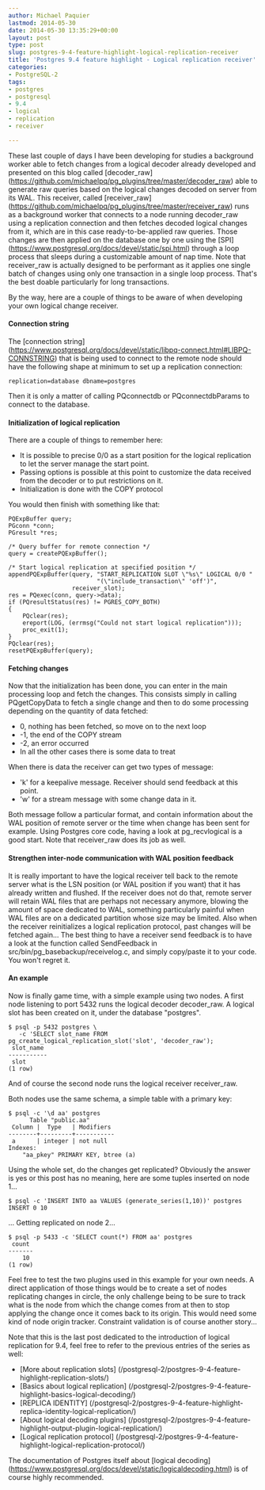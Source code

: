 ```yaml
---
author: Michael Paquier
lastmod: 2014-05-30
date: 2014-05-30 13:35:29+00:00
layout: post
type: post
slug: postgres-9-4-feature-highlight-logical-replication-receiver
title: 'Postgres 9.4 feature highlight - Logical replication receiver'
categories:
- PostgreSQL-2
tags:
- postgres
- postgresql
- 9.4
- logical
- replication
- receiver

---
```

These last couple of days I have been developing for studies a background
worker able to fetch changes from a logical decoder already developed
and presented on this blog called [decoder\_raw]
(https://github.com/michaelpq/pg_plugins/tree/master/decoder_raw) able
to generate raw queries based on the logical changes decoded on server
from its WAL. This receiver, called [receiver\_raw]
(https://github.com/michaelpq/pg_plugins/tree/master/receiver_raw)
runs as a background worker that connects to a node running decoder_raw
using a replication connection and then fetches decoded logical changes
from it, which are in this case ready-to-be-applied raw queries. Those
changes are then applied on the database one by one using the [SPI]
(https://www.postgresql.org/docs/devel/static/spi.html) through  a loop
process that sleeps during a customizable amount of nap time. Note that
receiver\_raw is actually designed to be performant as it applies one single
batch of changes using only one transaction in a single loop process.
That's the best doable particularly for long transactions.

By the way, here are a couple of things to be aware of when developing
your own logical change receiver.

#### Connection string

The [connection string]
(https://www.postgresql.org/docs/devel/static/libpq-connect.html#LIBPQ-CONNSTRING)
that is being used to connect to the remote node should have the following
shape at minimum to set up a replication connection:

    replication=database dbname=postgres

Then it is only a matter of calling PQconnectdb or PQconnectdbParams to
connect to the database.

#### Initialization of logical replication

There are a couple of things to remember here:

  * It is possible to precise 0/0 as a start position for the logical
replication to let the server manage the start point.
  * Passing options is possible at this point to customize the data
received from the decoder or to put restrictions on it.
  * Initialization is done with the COPY protocol

You would then finish with something like that:

    PQExpBuffer query;
    PGconn *conn;
    PGresult *res;

    /* Query buffer for remote connection */
    query = createPQExpBuffer();

    /* Start logical replication at specified position */
    appendPQExpBuffer(query, "START_REPLICATION SLOT \"%s\" LOGICAL 0/0 "
                             "(\"include_transaction\" 'off')",
                      receiver_slot);
    res = PQexec(conn, query->data);
    if (PQresultStatus(res) != PGRES_COPY_BOTH)
    {
        PQclear(res);
        ereport(LOG, (errmsg("Could not start logical replication")));
        proc_exit(1);
    }
    PQclear(res);
    resetPQExpBuffer(query);

#### Fetching changes

Now that the initialization has been done, you can enter in the main
processing loop and fetch the changes. This consists simply in calling
PQgetCopyData to fetch a single change and then to do some processing
depending on the quantity of data fetched:

  * 0, nothing has been fetched, so move on to the next loop
  * -1, the end of the COPY stream
  * -2, an error occurred
  * In all the other cases there is some data to treat

When there is data the receiver can get two types of message:

  * 'k' for a keepalive message. Receiver should send feedback at this
point.
  * 'w' for a stream message with some change data in it.

Both message follow a particular format, and contain information about
the WAL position of remote server or the time when change has been sent
for example. Using Postgres core code, having a look at pg\_recvlogical
is a good start. Note that receiver_raw does its job as well.

#### Strengthen inter-node communication with WAL position feedback

It is really important to have the logical receiver tell back to the
remote server what is the LSN position (or WAL position if you want)
that it has already written and flushed. If the receiver does not do
that, remote server will retain WAL files that are perhaps not
necessary anymore, blowing the amount of space dedicated to WAL, something
particularly painful when WAL files are on a dedicated partition whose
size may be limited. Also when the receiver reinitializes a logical
replication protocol, past changes will be fetched again... The best
thing to have a receiver send feedback is to have a look at the function
called SendFeedback in src/bin/pg_basebackup/receivelog.c, and simply
copy/paste it to your code. You won't regret it.
 
#### An example

Now is finally game time, with a simple example using two nodes. A first
node listening to port 5432 runs the logical decoder decoder\_raw.
A logical slot has been created on it, under the database "postgres".

    $ psql -p 5432 postgres \
       -c 'SELECT slot_name FROM pg_create_logical_replication_slot('slot', 'decoder_raw');
     slot_name 
    -----------
     slot
    (1 row)

And of course the second node runs the logical receiver receiver\_raw.

Both nodes use the same schema, a simple table with a primary key:

    $ psql -c '\d aa' postgres
          Table "public.aa"
     Column |  Type   | Modifiers 
    --------+---------+-----------
     a      | integer | not null
    Indexes:
        "aa_pkey" PRIMARY KEY, btree (a)

Using the whole set, do the changes get replicated? Obviously the
answer is yes or this post has no meaning, here are some tuples inserted
on node 1...

    $ psql -c 'INSERT INTO aa VALUES (generate_series(1,10))' postgres
    INSERT 0 10

... Getting replicated on node 2...

    $ psql -p 5433 -c 'SELECT count(*) FROM aa' postgres
     count 
    -------
        10
    (1 row)

Feel free to test the two plugins used in this example for your own
needs. A direct application of those things would be to create a
set of nodes replicating changes in circle, the only challenge being
to be sure to track what is the node from which the change comes from
at then to stop applying the change once it comes back to its origin.
This would need some kind of node origin tracker. Constraint validation
is of course another story...

Note that this is the last post dedicated to the introduction of logical
replication for 9.4, feel free to refer to the previous entries of the
series as well:

  * [More about replication slots]
(/postgresql-2/postgres-9-4-feature-highlight-replication-slots/)
  * [Basics about logical replication]
(/postgresql-2/postgres-9-4-feature-highlight-basics-logical-decoding/)
  * [REPLICA IDENTITY]
(/postgresql-2/postgres-9-4-feature-highlight-replica-identity-logical-replication/)
  * [About logical decoding plugins]
(/postgresql-2/postgres-9-4-feature-highlight-output-plugin-logical-replication/)
  * [Logical replication protocol]
(/postgresql-2/postgres-9-4-feature-highlight-logical-replication-protocol/)

The documentation of Postgres itself about [logical decoding]
(https://www.postgresql.org/docs/devel/static/logicaldecoding.html) is of
course highly recommended.
